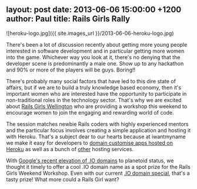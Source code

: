 layout: post
date: 2013-06-06 15:00:00 +1200
author: Paul
title: Rails Girls Rally
----

![heroku-logo.jpg]({{ site.images_url }}/2013-06-06-heroku-logo.jpg)

There's been a lot of discussion recently about getting more young people interested in software development and in particular getting more women into the game. Whichever way you look at it, there's no denying that the developer scene is predominantly a male one. Show up to any hackathon and 90% or more of the players will be guys. Boring!!

There's probably many social factors that have led to this dire state of affairs, but if we are to build a truly knowledge based economy, then it's important women who are interested have the opportunity to participate in non-traditional roles in the technology sector. That's why we are excited about [Rails Girls Wellington](http://railsgirls.com/wellington) who are providing a workshop this weekend to encourage women to join the engaging and rewarding world of code. 

The session matches newbie Rails coders with highly experienced mentors and the particular focus involves creating a simple application and hosting it with Heroku. That's a subject dear to our hearts because at iwantmyname we make it easy for developers to [domain customise apps hosted on Heroku](https://iwantmyname.co.nz/services/developer/heroku-cloud-hosting-custom-domain) as well as a bunch of [other](https://iwantmyname.co.nz/services/developer/) hosting services.

With [Google's recent elevation of .IO domains](https://iwantmyname.com/blog/2013/05/io-domains-now-more-awesome.html) to planetoid status, we thought it timely to offer a cool .IO domain name as a spot prize for the Rails Girls Weekend Workshop. Even with our current [.IO domain special](https://iwantmyname.co.nz/domains/io-domain-name-registration-for-british-indian-ocean-territory), that's a tasty prize! What more could a Rails Girl want?
